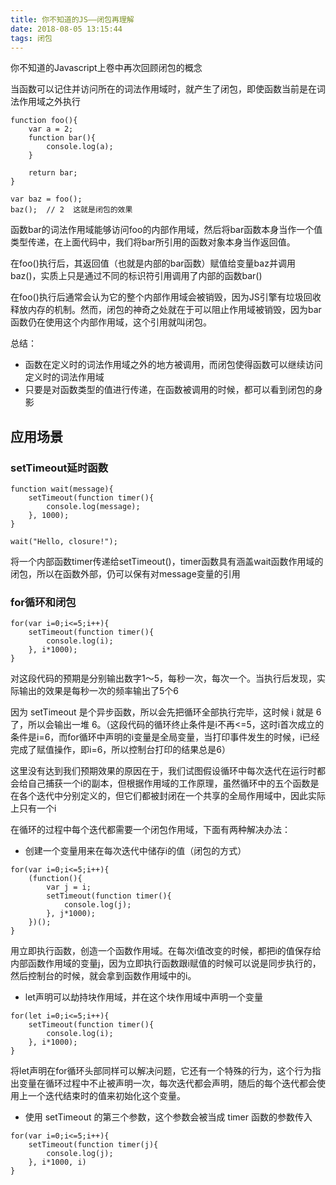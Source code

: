 ```yaml
---
title: 你不知道的JS——闭包再理解
date: 2018-08-05 13:15:44
tags: 闭包
---
```

你不知道的Javascript上卷中再次回顾闭包的概念
<!-- more -->
当函数可以记住并访问所在的词法作用域时，就产生了闭包，即使函数当前是在词法作用域之外执行

```
function foo(){
    var a = 2;
    function bar(){
        console.log(a);
    }

    return bar;
}

var baz = foo();
baz();  // 2  这就是闭包的效果
```
函数bar的词法作用域能够访问foo的内部作用域，然后将bar函数本身当作一个值类型传递，在上面代码中，我们将bar所引用的函数对象本身当作返回值。

在foo()执行后，其返回值（也就是内部的bar函数）赋值给变量baz并调用baz()，实质上只是通过不同的标识符引用调用了内部的函数bar()

在foo()执行后通常会认为它的整个内部作用域会被销毁，因为JS引擎有垃圾回收释放内存的机制。然而，闭包的神奇之处就在于可以阻止作用域被销毁，因为bar函数仍在使用这个内部作用域，这个引用就叫闭包。

总结：
- 函数在定义时的词法作用域之外的地方被调用，而闭包使得函数可以继续访问定义时的词法作用域
- 只要是对函数类型的值进行传递，在函数被调用的时候，都可以看到闭包的身影

## 应用场景
### setTimeout延时函数
```
function wait(message){
    setTimeout(function timer(){
        console.log(message);
    }, 1000);
}

wait("Hello, closure!");
```
将一个内部函数timer传递给setTimeout()，timer函数具有涵盖wait函数作用域的闭包，所以在函数外部，仍可以保有对message变量的引用

### for循环和闭包
```
for(var i=0;i<=5;i++){
    setTimeout(function timer(){
        console.log(i);
    }, i*1000);
}
```
对这段代码的预期是分别输出数字1～5，每秒一次，每次一个。当执行后发现，实际输出的效果是每秒一次的频率输出了5个6

因为 setTimeout 是个异步函数，所以会先把循环全部执行完毕，这时候 i 就是 6 了，所以会输出一堆 6。（这段代码的循环终止条件是i不再<=5，这时i首次成立的条件是i=6，而for循环中声明的i变量是全局变量，当打印事件发生的时候，i已经完成了赋值操作，即i=6，所以控制台打印的结果总是6）

这里没有达到我们预期效果的原因在于，我们试图假设循环中每次迭代在运行时都会给自己捕获一个i的副本，但根据作用域的工作原理，虽然循环中的五个函数是在各个迭代中分别定义的，但它们都被封闭在一个共享的全局作用域中，因此实际上只有一个i

在循环的过程中每个迭代都需要一个闭包作用域，下面有两种解决办法：
- 创建一个变量用来在每次迭代中储存i的值（闭包的方式）
```
for(var i=0;i<=5;i++){
    (function(){
        var j = i;
        setTimeout(function timer(){
            console.log(j);
        }, j*1000);
    })();
}
```
用立即执行函数，创造一个函数作用域。在每次i值改变的时候，都把i的值保存给内部函数作用域的变量j，因为立即执行函数跟i赋值的时候可以说是同步执行的，然后控制台的时候，就会拿到函数作用域中的i。
- let声明可以劫持块作用域，并在这个块作用域中声明一个变量
```
for(let i=0;i<=5;i++){
    setTimeout(function timer(){
        console.log(i);
    }, i*1000);
}
```
将let声明在for循环头部同样可以解决问题，它还有一个特殊的行为，这个行为指出变量在循环过程中不止被声明一次，每次迭代都会声明，随后的每个迭代都会使用上一个迭代结束时的值来初始化这个变量。
- 使用 setTimeout 的第三个参数，这个参数会被当成 timer 函数的参数传入
```
for(var i=0;i<=5;i++){
    setTimeout(function timer(j){
        console.log(j);
    }, i*1000, i)
}
```
